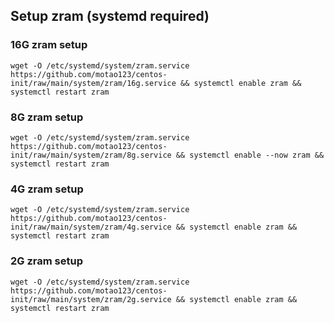 ## Setup zram (systemd required)

### 16G zram setup
```
wget -O /etc/systemd/system/zram.service https://github.com/motao123/centos-init/raw/main/system/zram/16g.service && systemctl enable zram && systemctl restart zram
```
### 8G zram setup
```
wget -O /etc/systemd/system/zram.service https://github.com/motao123/centos-init/raw/main/system/zram/8g.service && systemctl enable --now zram && systemctl restart zram
```
### 4G zram setup
```
wget -O /etc/systemd/system/zram.service https://github.com/motao123/centos-init/raw/main/system/zram/4g.service && systemctl enable zram && systemctl restart zram
```
### 2G zram setup
```
wget -O /etc/systemd/system/zram.service https://github.com/motao123/centos-init/raw/main/system/zram/2g.service && systemctl enable zram && systemctl restart zram
```
